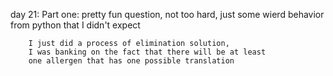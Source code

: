 day 21:
    Part one:
        pretty fun question, not too hard, just some wierd behavior
        from python that I didn't expect

        I just did a process of elimination solution,
        I was banking on the fact that there will be at least
        one allergen that has one possible translation